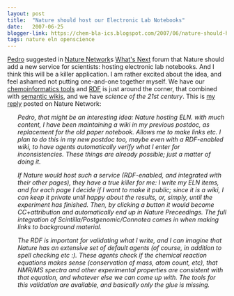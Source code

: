 ```yaml
---
layout: post
title:  "Nature should host our Electronic Lab Notebooks"
date:   2007-06-25
blogger-link: https://chem-bla-ics.blogspot.com/2007/06/nature-should-host-our-electronic-lab.html
tags: nature eln openscience
---
```


[Pedro](http://pbeltrao.blogspot.com/) suggested in [Nature Network](http://network.nature.com/)s [What's Next](http://network.nature.com/forum/whats-next)
forum that Nature should add a new service for scientists: hosting electronic lab notebooks. And I think this will be a killer application.
I am rather excited about the idea, and feel ashamed not putting one-and-one together myself. We have our
[chemoinformatics tools](http://www.blueobelisk.org/) and [RDF](http://en.wikipedia.org/wiki/Resource_Description_Framework)
is just around the corner, that combined with [semantic wikis](http://hdl.handle.net/10042/23), and we have *science of the 21st century*.
This is [my reply](http://network.nature.com/forums/whats-next/5?page=6#reply-508) posted on Nature Network:

<ul><i>
<p>Pedro, that might be an interesting idea: Nature hosting ELN. with much content, I have been maintaining a wiki in my previous postdoc,
as replacement for the old paper notebook. Allows me to make links etc. I plan to do this in my new postdoc too, maybe even with a
RDF-enabled wiki, to have agents automatically verify what I enter for inconsistencies. These things are already possible; just a
matter of doing it.

<p>If Nature would host such a service (RDF-enabled, and integrated with their other pages), they have a true killer for me: I write
my ELN items, and for each page I decide if I want to make it public; since it is a wiki, I can keep it private until happy about
the results, or, simply, until the experiment has finished. Then, by clicking a button it would become CC+attribution and
automatically end up in Nature Preceedings. The full integration of Scintilla/Postgenomic/Connotea comes in when making links to
background material.

<p>The RDF is important for validating what I write, and I can imagine that Nature has an extensive set of default agents (of course,
in addition to spell checking etc :). These agents check if the chemical reaction equations makes sense (conservation of mass,
atom count, etc), that NMR/MS spectra and other experimental properties are consistent with that equation, and whatever else
we can come up with. The tools for this validation are available, and basically only the glue is missing.
</i></ul>
